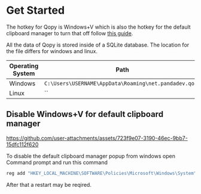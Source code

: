 # Get Started

The hotkey for Qopy is Windows+V which is also the hotkey for the default clipboard manager to turn that off follow [this guide](https://github.com/0PandaDEV/Qopy/new/main#disable-windowsv-for-default-clipboard-manager). 

All the data of Qopy is stored inside of a SQLite database. The location for the file differs for windows and linux.

| Operating System | Path                                                  |
|------------------|-------------------------------------------------------|
| Windows          | `C:\Users\USERNAME\AppData\Roaming\net.pandadev.qopy` |
| Linux            | `` |

## Disable Windows+V for default clipboard manager

https://github.com/user-attachments/assets/723f9e07-3190-46ec-9bb7-15dfc112f620

To disable the default clipboard manager popup from windows open Command prompt and run this command
```cmd
reg add "HKEY_LOCAL_MACHINE\SOFTWARE\Policies\Microsoft\Windows\System" /v AllowClipboardHistory /t REG_DWORD /d 0 /f
```

After that a restart may be reqired.
